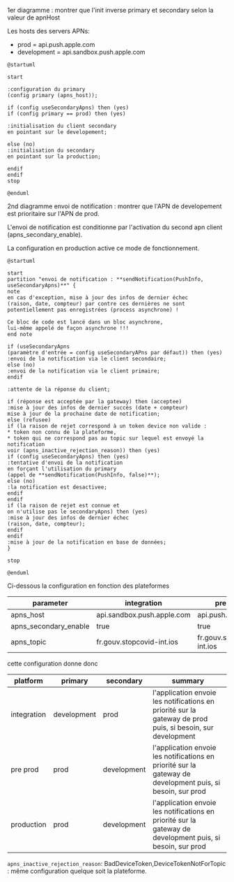 1er diagramme : montrer que l'init inverse primary et secondary selon la valeur de apnHost

Les hosts des servers APNs:
* prod = api.push.apple.com
* development = api.sandbox.push.apple.com

```plantuml
@startuml

start

:configuration du primary
(config primary (apns_host));

if (config useSecondaryApns) then (yes)
if (config primary == prod) then (yes)

:initialisation du client secondary 
en pointant sur le developement;

else (no)
:initialisation du secondary 
en pointant sur la production;

endif
endif
stop

@enduml
```

2nd diagramme envoi de notification : montrer que l'APN de developement est prioritaire sur l'APN de prod.

L'envoi de notification est conditionne par l'activation du second apn client (apns_secondary_enable).

La configuration en production active ce mode de fonctionnement.

```plantuml
@startuml

start
partition "envoi de notification : **sendNotification(PushInfo, useSecondaryApns)**" {
note
en cas d'exception, mise à jour des infos de dernier échec 
(raison, date, compteur) par contre ces dernières ne sont 
potentiellement pas enregistrées (process asynchrone) !

Ce bloc de code est lancé dans un bloc asynchrone, 
lui-même appelé de façon asynchrone !!!
end note

if (useSecondaryApns 
(paramètre d'entrée = config useSecondaryAPns par défaut)) then (yes)
:envoi de la notification via le client secondaire;
else (no)
:envoi de la notification via le client primaire; 
endif

:attente de la réponse du client;

if (réponse est acceptée par la gateway) then (acceptee)
:mise à jour des infos de dernier succès (date + compteur)
mise à jour de la prochaine date de notification;  
else (refusee)
if (la raison de rejet correspond à un token device non valide :
* token non connu de la plateforme, 
* token qui ne correspond pas au topic sur lequel est envoyé la notification
voir (apns_inactive_rejection_reason)) then (yes)
if (config useSecondaryApns) then (yes)
:tentative d'envoi de la notification 
en forçant l'utilisation du primary 
(appel de **sendNotification(PushInfo, false)**); 
else (no)
:la notification est desactivee;
endif
endif
if (la raison de rejet est connue et 
on n'utilise pas le secondaryApns) then (yes)
:mise à jour des infos de dernier échec 
(raison, date, compteur);
endif
endif
:mise à jour de la notification en base de données;
}

stop

@enduml
```


Ci-dessous la configuration en fonction des plateformes

|parameter             | integration                | pre prod                  | prod                  |
|----------------------|----------------------------|---------------------------|-----------------------|
|apns_host             | api.sandbox.push.apple.com | api.push.apple.com        | api.push.apple.com    |
|apns_secondary_enable | true                       | true                      | true                  |
|apns_topic            | fr.gouv.stopcovid-int.ios  | fr.gouv.stopcovid-int.ios | fr.gouv.stopcovid.ios |

cette configuration donne donc 

|platform    | primary     | secondary   | summary |
|----------  |-------------|-----------  | --------|
|integration | development | prod        | l'application envoie les notifications en priorité sur la gateway de prod puis, si besoin, sur development        | 
|pre prod    | prod        | development | l'application envoie les notifications en priorité sur la gateway de development puis, si besoin, sur prod        |
|production  | prod        | development | l'application envoie les notifications en priorité sur la gateway de development puis, si besoin, sur prod        |

`apns_inactive_rejection_reason`: BadDeviceToken,DeviceTokenNotForTopic : même configuration quelque soit la plateforme. 
